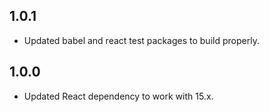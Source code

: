 ## 1.0.1

* Updated babel and react test packages to build properly.

## 1.0.0

* Updated React dependency to work with 15.x.

